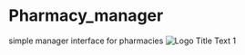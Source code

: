 # Pharmacy_manager
simple manager interface for pharmacies
![](https://github.com/Azab007/Pharmacy_manager/blob/master/runtime_test.gif "Logo Title Text 1")
